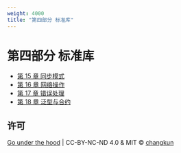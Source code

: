 ```yaml
---
weight: 4000
title: "第四部分 标准库"
---
```


# 第四部分 标准库

- [第 15 章 同步模式](./ch15sync)
- [第 16 章 网络操作](./ch16net)
- [第 17 章 错误处理](./ch15errors)
- [第 18 章 泛型与合约](./ch18generics)

## 许可

[Go under the hood](https://github.com/changkun/go-under-the-hood) | CC-BY-NC-ND 4.0 & MIT &copy; [changkun](https://changkun.de)
